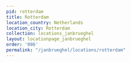 ```yaml
---
pid: rotterdam
title: Rotterdam
location_country: Netherlands
location_city: Rotterdam
collection: locations_janbrueghel
layout: locationpage_janbrueghel
order: '086'
permalink: "/janbrueghel/locations/rotterdam"
---
```

